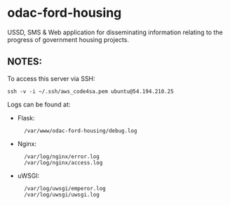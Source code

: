 odac-ford-housing
=================

USSD, SMS &amp; Web application for disseminating information relating to the progress of government housing projects.


NOTES:
------
To access this server via SSH:

    ssh -v -i ~/.ssh/aws_code4sa.pem ubuntu@54.194.210.25

Logs can be found at:

* Flask:

        /var/www/odac-ford-housing/debug.log

* Nginx:

        /var/log/nginx/error.log
        /var/log/nginx/access.log

* uWSGI:

        /var/log/uwsgi/emperor.log
        /var/log/uwsgi/uwsgi.log